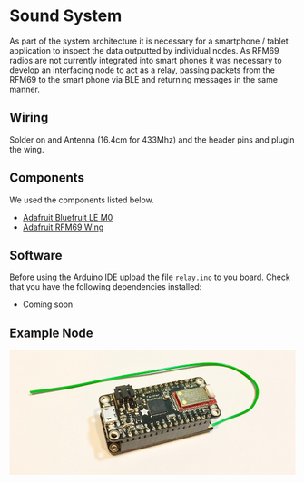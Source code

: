 # Sound System
As part of the system architecture it is necessary for a smartphone / tablet application to inspect the data outputted by individual nodes. As RFM69 radios are not currently integrated into smart phones it was necessary to develop an interfacing node to act as a relay, passing packets from the RFM69 to the smart phone via BLE and returning messages in the same manner. 

## Wiring
Solder on and Antenna (16.4cm for 433Mhz) and the header pins and plugin the wing. 

## Components
We used the components listed below. 

* [Adafruit Bluefruit LE M0](https://www.adafruit.com/product/2995)
* [Adafruit RFM69 Wing](https://www.adafruit.com/product/3230)

## Software
Before using the Arduino IDE upload the file `relay.ino` to you board. Check that you have the following dependencies installed:

* Coming soon

## Example Node
![Relay Node](../_res/relay.jpg)